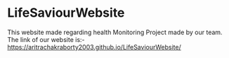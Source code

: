 # LifeSaviourWebsite
This website made regarding health Monitoring Project made by our team.
The link of our website is:-
https://aritrachakraborty2003.github.io/LifeSaviourWebsite/
